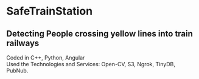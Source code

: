 # SafeTrainStation

## Detecting People crossing yellow lines into train railways
Coded in C++, Python, Angular  
Used the Technologies and Services: Open-CV, S3, Ngrok, TinyDB, PubNub.
